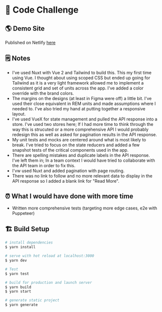 # 🧮 Code Challenge

## 🌎 Demo Site

Published on Netlify [here](https://awesome-poitras-eb0891.netlify.app/)

## 🗒 Notes

- I've used Nuxt with Vue 2 and Tailwind to build this. This my first time using Vue. I thought about using scoped CSS but ended up going for Tailwind as it is a very light framework allowed me to implement a consistent grid and set of units across the app. I've added a color override with the brand colors.
- The margins on the designs (at least in Figma were off) a little bit. I've used their close equivalent in REM units and made assumptions where I needed to. I've also tried my hand at putting together a responsive layout.
- I've used VueX for state management and pulled the API response into a store. I've used two stores here; If I had more time to think through the way this is strucuted or a more comprehensive API I would probably redesign this as well as asked for pagination results in the API response.
- My unit tests and mocks are centered around what is most likely to break. I've tried to focus on the state reducers and added a few snapshot tests of the critical components used in the app.
- There are spelling mistakes and duplicate labels in the API response. I've left them in; In a team context I would have tried to collaborate with the API team in order to fix this.
- I'vw used Nuxt and added pagination with page routing.
- There was no link to follow and no more relevant data to display in the API response so I added a blank link for "Read More".

## ⏰ What I would have done with more time

- Written more comprehensive tests (targeting more edge cases, e2e with Puppeteer)

## 🏗️ Build Setup

```bash
# install dependencies
$ yarn install

# serve with hot reload at localhost:3000
$ yarn dev

# Test
$ yarn test

# build for production and launch server
$ yarn build
$ yarn start

# generate static project
$ yarn generate
```
